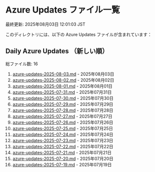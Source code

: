 # Azure Updates ファイル一覧

最終更新: 2025年08月03日 12:01:03 JST

このディレクトリには、以下の Azure Updates ファイルが含まれています：

## Daily Azure Updates （新しい順）

総ファイル数: 16

1. [azure-updates-2025-08-03.md](./azure-updates-2025-08-03.md) - 2025年08月03日
2. [azure-updates-2025-08-02.md](./azure-updates-2025-08-02.md) - 2025年08月02日
3. [azure-updates-2025-08-01.md](./azure-updates-2025-08-01.md) - 2025年08月01日
4. [azure-updates-2025-07-31.md](./azure-updates-2025-07-31.md) - 2025年07月31日
5. [azure-updates-2025-07-30.md](./azure-updates-2025-07-30.md) - 2025年07月30日
6. [azure-updates-2025-07-29.md](./azure-updates-2025-07-29.md) - 2025年07月29日
7. [azure-updates-2025-07-28.md](./azure-updates-2025-07-28.md) - 2025年07月28日
8. [azure-updates-2025-07-27.md](./azure-updates-2025-07-27.md) - 2025年07月27日
9. [azure-updates-2025-07-26.md](./azure-updates-2025-07-26.md) - 2025年07月26日
10. [azure-updates-2025-07-25.md](./azure-updates-2025-07-25.md) - 2025年07月25日
11. [azure-updates-2025-07-24.md](./azure-updates-2025-07-24.md) - 2025年07月24日
12. [azure-updates-2025-07-23.md](./azure-updates-2025-07-23.md) - 2025年07月23日
13. [azure-updates-2025-07-22.md](./azure-updates-2025-07-22.md) - 2025年07月22日
14. [azure-updates-2025-07-21.md](./azure-updates-2025-07-21.md) - 2025年07月21日
15. [azure-updates-2025-07-20.md](./azure-updates-2025-07-20.md) - 2025年07月20日
16. [azure-updates-2025-07-19.md](./azure-updates-2025-07-19.md) - 2025年07月19日
